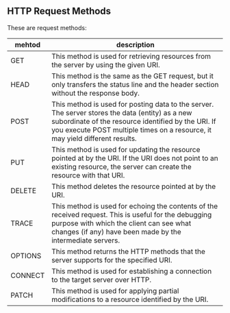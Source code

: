## HTTP Request Methods

These are request methods:

 mehtod | description 
 --- | --- 
GET | This method is used for retrieving resources from the server by using the given URI.
HEAD | This method is the same as the GET request, but it only transfers the status line and the header section without the response body.
POST | This method is used for posting data to the server. The server stores the data (entity) as a new subordinate of the resource identified by the URI. If you execute POST multiple times on a resource, it may yield different results.
PUT | This method is used for updating the resource pointed at by the URI. If the URI does not point to an existing resource, the server can create the resource with that URI.
DELETE | This method deletes the resource pointed at by the URI.
TRACE | This method is used for echoing the contents of the received request. This is useful for the debugging purpose with which the client can see what changes (if any) have been made by the intermediate servers.
OPTIONS | This method returns the HTTP methods that the server supports for the specified URI.
CONNECT | This method is used for establishing a connection to the target server over HTTP.
PATCH | This method is used for applying partial modifications to a resource identified by the URI.

